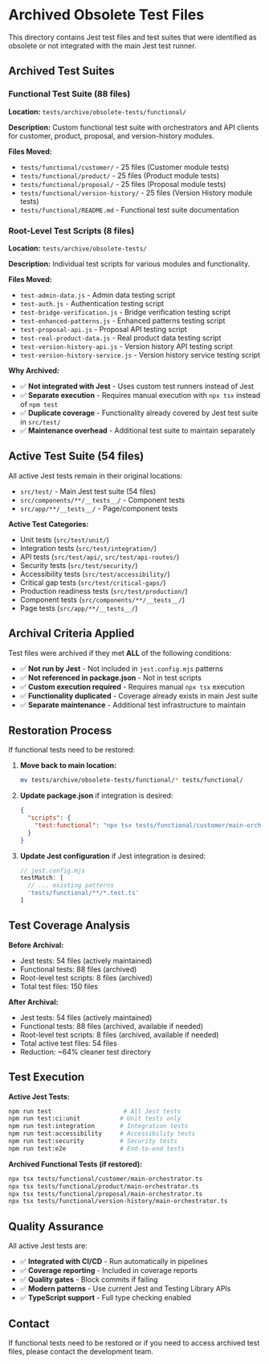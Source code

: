 # Archived Obsolete Test Files

This directory contains Jest test files and test suites that were identified as obsolete or not integrated with the main Jest test runner.

## Archived Test Suites

### Functional Test Suite (88 files)
**Location:** `tests/archive/obsolete-tests/functional/`

**Description:** Custom functional test suite with orchestrators and API clients for customer, product, proposal, and version-history modules.

**Files Moved:**
- `tests/functional/customer/` - 25 files (Customer module tests)
- `tests/functional/product/` - 25 files (Product module tests)
- `tests/functional/proposal/` - 25 files (Proposal module tests)
- `tests/functional/version-history/` - 25 files (Version History module tests)
- `tests/functional/README.md` - Functional test suite documentation

### Root-Level Test Scripts (8 files)
**Location:** `tests/archive/obsolete-tests/`

**Description:** Individual test scripts for various modules and functionality.

**Files Moved:**
- `test-admin-data.js` - Admin data testing script
- `test-auth.js` - Authentication testing script
- `test-bridge-verification.js` - Bridge verification testing script
- `test-enhanced-patterns.js` - Enhanced patterns testing script
- `test-proposal-api.js` - Proposal API testing script
- `test-real-product-data.js` - Real product data testing script
- `test-version-history-api.js` - Version history API testing script
- `test-version-history-service.js` - Version history service testing script

**Why Archived:**
- ✅ **Not integrated with Jest** - Uses custom test runners instead of Jest
- ✅ **Separate execution** - Requires manual execution with `npx tsx` instead of `npm test`
- ✅ **Duplicate coverage** - Functionality already covered by Jest test suite in `src/test/`
- ✅ **Maintenance overhead** - Additional test suite to maintain separately

## Active Test Suite (54 files)

All active Jest tests remain in their original locations:
- `src/test/` - Main Jest test suite (54 files)
- `src/components/**/__tests__/` - Component tests
- `src/app/**/__tests__/` - Page/component tests

**Active Test Categories:**
- Unit tests (`src/test/unit/`)
- Integration tests (`src/test/integration/`)
- API tests (`src/test/api/`, `src/test/api-routes/`)
- Security tests (`src/test/security/`)
- Accessibility tests (`src/test/accessibility/`)
- Critical gap tests (`src/test/critical-gaps/`)
- Production readiness tests (`src/test/production/`)
- Component tests (`src/components/**/__tests__/`)
- Page tests (`src/app/**/__tests__/`)

## Archival Criteria Applied

Test files were archived if they met **ALL** of the following conditions:
- ✅ **Not run by Jest** - Not included in `jest.config.mjs` patterns
- ✅ **Not referenced in package.json** - Not in test scripts
- ✅ **Custom execution required** - Requires manual `npx tsx` execution
- ✅ **Functionality duplicated** - Coverage already exists in main Jest suite
- ✅ **Separate maintenance** - Additional test infrastructure to maintain

## Restoration Process

If functional tests need to be restored:

1. **Move back to main location:**
   ```bash
   mv tests/archive/obsolete-tests/functional/* tests/functional/
   ```

2. **Update package.json** if integration is desired:
   ```json
   {
     "scripts": {
       "test:functional": "npx tsx tests/functional/customer/main-orchestrator.ts"
     }
   }
   ```

3. **Update Jest configuration** if Jest integration is desired:
   ```javascript
   // jest.config.mjs
   testMatch: [
     // ... existing patterns
     'tests/functional/**/*.test.ts'
   ]
   ```

## Test Coverage Analysis

**Before Archival:**
- Jest tests: 54 files (actively maintained)
- Functional tests: 88 files (archived)
- Root-level test scripts: 8 files (archived)
- Total test files: 150 files

**After Archival:**
- Jest tests: 54 files (actively maintained)
- Functional tests: 88 files (archived, available if needed)
- Root-level test scripts: 8 files (archived, available if needed)
- Total active test files: 54 files
- Reduction: ~64% cleaner test directory

## Test Execution

**Active Jest Tests:**
```bash
npm run test                    # All Jest tests
npm run test:ci:unit           # Unit tests only
npm run test:integration       # Integration tests
npm run test:accessibility     # Accessibility tests
npm run test:security          # Security tests
npm run test:e2e               # End-to-end tests
```

**Archived Functional Tests (if restored):**
```bash
npx tsx tests/functional/customer/main-orchestrator.ts
npx tsx tests/functional/product/main-orchestrator.ts
npx tsx tests/functional/proposal/main-orchestrator.ts
npx tsx tests/functional/version-history/main-orchestrator.ts
```

## Quality Assurance

All active Jest tests are:
- ✅ **Integrated with CI/CD** - Run automatically in pipelines
- ✅ **Coverage reporting** - Included in coverage reports
- ✅ **Quality gates** - Block commits if failing
- ✅ **Modern patterns** - Use current Jest and Testing Library APIs
- ✅ **TypeScript support** - Full type checking enabled

## Contact

If functional tests need to be restored or if you need to access archived test files, please contact the development team.
